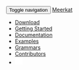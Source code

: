 <!-- Navigation -->
<nav class="navbar navbar-inverse navbar-fixed-top" role="navigation">
    <div class="container">
        <!-- Brand and toggle get grouped for better mobile display -->
        <div class="navbar-header">
            <button type="button" class="navbar-toggle" data-toggle="collapse" data-target="#bs-example-navbar-collapse-1">
                <span class="sr-only">Toggle navigation</span>
                <span class="icon-bar"></span>
                <span class="icon-bar"></span>
                <span class="icon-bar"></span>
            </button>
            <a class="navbar-brand" href="index.html">Meerkat</a>
        </div>
        <!-- Collect the nav links, forms, and other content for toggling -->
        <div class="collapse navbar-collapse" id="bs-example-navbar-collapse-1">
            <ul class="nav navbar-nav navbar-right">
                <li>
                    <a href="{{ site.baseurl }}/download.html">Download</a>
                </li>
                <li>
                    <a href="{{ site.baseurl }}/getting_started.html">Getting Started</a>
                </li>
                <li>
                    <a href="{{ site.baseurl }}/documentation.html">Documentation</a>
                </li>
                <li>
                    <a href="{{ site.baseurl }}/examples.html">Examples</a>
                </li>
                <li>
                    <a href="{{ site.baseurl }}/grammars.html">Grammars</a>
                </li>                
                <li>
                    <a href="{{ site.baseurl }}/contributors.html">Contributors</a>
                </li>
                <li>
                    <a href="https://github.com/meerkat-parser/Meerkat"><img src="images/github-logo.png" style="width:20px;height:20px;"></a></a>
                </li>                
            </ul>
        </div>
        <!-- /.navbar-collapse -->
    </div>
    <!-- /.container -->
</nav>
